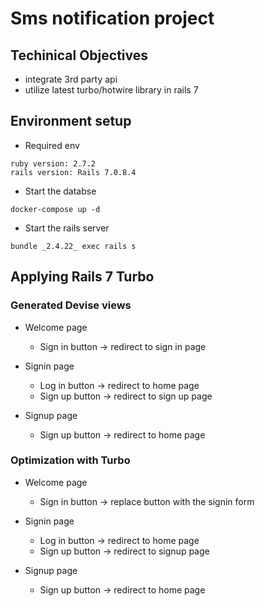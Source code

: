 # Sms notification project
## Techinical Objectives
* integrate 3rd party api
* utilize latest turbo/hotwire library in rails 7

## Environment setup
* Required env
```
ruby version: 2.7.2
rails version: Rails 7.0.8.4
```

* Start the databse
```
docker-compose up -d
```

* Start the rails server
```
bundle _2.4.22_ exec rails s
```

## Applying Rails 7 Turbo
### Generated Devise views
* Welcome page
    * Sign in button -> redirect to sign in page

* Signin page
    * Log in button -> redirect to home page
    * Sign up button -> redirect to sign up page

* Signup page
    * Sign up button -> redirect to home page

### Optimization with Turbo
* Welcome page
    * Sign in button -> replace button with the signin form

* Signin page
    * Log in button -> redirect to home page
    * Sign up button -> redirect to signup page

* Signup page
    * Sign up button -> redirect to home page
